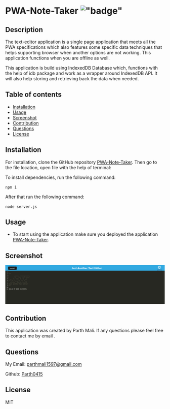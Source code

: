 # PWA-Note-Taker !["badge"](https://img.shields.io/badge/license-MIT-green)

## Description

The text-editor application is a single page application that meets all the PWA specifications which also features some specific data techniques that helps supporting browser when another options are not working. This application functions when you are offline as well.

This application is build using IndexedDB Database which, functions with the help of idb package and work as a wrapper around IndexedDB API. It will also help storing and retrieving back the data when needed.

## Table of contents

- [Installation](#installation)
- [Usage](#usage)
- [Screenshot](#screenshot)
- [Contribution](#contribution)
- [Questions](#questions)
- [License](#license)

## Installation

For installation, clone the GitHub repository [PWA-Note-Taker](https://github.com/Parth0415/PWA-Note-Taker).
Then go to the file location, open file with the help of terminal:

 To install dependencies, run the following command:
```
npm i
```
 
 After that run the following command:
```
node server.js
```

## Usage

- To start using the application make sure you deployed the application [PWA-Note-Taker]().



## Screenshot

![Challenge 19](./images/App%20screenshot.png?raw=true "Challenge 19")


## Contribution

This application was created by Parth Mali. If any questions please feel free to contact me by email .

## Questions

My Email:
[parthmali1597@gmail.com](mailto:parthmali1597@gmail.com)

Github:
[Parth0415](https://github.com/Parth0415)

## License

MIT